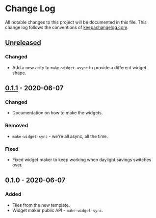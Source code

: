 # Change Log
All notable changes to this project will be documented in this file. This change log follows the conventions of [keepachangelog.com](http://keepachangelog.com/).

## [Unreleased]
### Changed
- Add a new arity to `make-widget-async` to provide a different widget shape.

## [0.1.1] - 2020-06-07
### Changed
- Documentation on how to make the widgets.

### Removed
- `make-widget-sync` - we're all async, all the time.

### Fixed
- Fixed widget maker to keep working when daylight savings switches over.

## 0.1.0 - 2020-06-07
### Added
- Files from the new template.
- Widget maker public API - `make-widget-sync`.

[Unreleased]: https://github.com/your-name/propeller/compare/0.1.1...HEAD
[0.1.1]: https://github.com/your-name/propeller/compare/0.1.0...0.1.1
